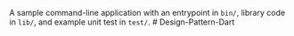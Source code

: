 A sample command-line application with an entrypoint in `bin/`, library code
in `lib/`, and example unit test in `test/`.
#   D e s i g n - P a t t e r n - D a r t  
 